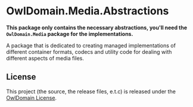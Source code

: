 # OwlDomain.Media.Abstractions

**This package only contains the necessary abstractions, you'll need the `OwlDomain.Media` package for the implementations.**

A package that is dedicated to creating managed implementations of different container formats, codecs and utility code for dealing with different aspects of media files.


## License

This project (the source, the release files, e.t.c) is released under the
[OwlDomain License](https://github.com/Owl-Domain/Media/blob/master/license.md).
